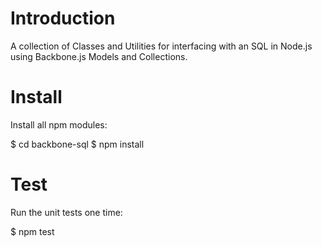 Introduction
============

A collection of Classes and Utilities for interfacing with an SQL in Node.js using Backbone.js Models and Collections.

Install
=======

Install all npm modules:

  $ cd backbone-sql
  $ npm install

Test
====

Run the unit tests one time:

  $ npm test